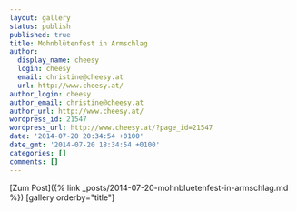 ```yaml
---
layout: gallery
status: publish
published: true
title: Mohnblütenfest in Armschlag
author:
  display_name: cheesy
  login: cheesy
  email: christine@cheesy.at
  url: http://www.cheesy.at/
author_login: cheesy
author_email: christine@cheesy.at
author_url: http://www.cheesy.at/
wordpress_id: 21547
wordpress_url: http://www.cheesy.at/?page_id=21547
date: '2014-07-20 20:34:54 +0100'
date_gmt: '2014-07-20 18:34:54 +0100'
categories: []
comments: []
---
```


[Zum Post]({% link _posts/2014-07-20-mohnbluetenfest-in-armschlag.md %})
[gallery orderby="title"]
